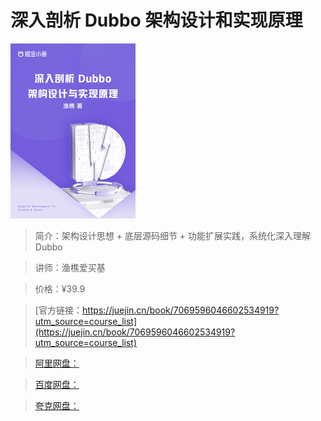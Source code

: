# 深入剖析 Dubbo 架构设计和实现原理

![img](../../assets/eefb0b957e22417996633055d844242b~tplv-k3u1fbpfcp-no-mark_280_280_200_280.png)

> 简介：架构设计思想 + 底层源码细节 + 功能扩展实践，系统化深入理解Dubbo

> 讲师：渔樵爱买基

> 价格：¥39.9

> [官方链接：https://juejin.cn/book/7069596046602534919?utm_source=course_list](https://juejin.cn/book/7069596046602534919?utm_source=course_list)

> [阿里网盘：]()

> [百度网盘：]()

> [夸克网盘：]()
